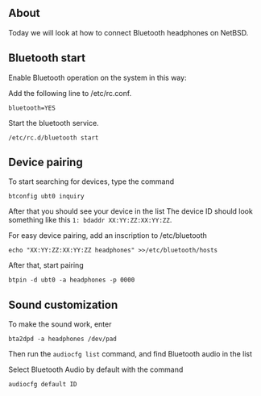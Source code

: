 ## About
Today we will look at how to connect Bluetooth headphones on NetBSD.

## Bluetooth start

Enable Bluetooth operation on the system in this way:

Add the following line to /etc/rc.conf.

`bluetooth=YES`

Start the bluetooth service.

`/etc/rc.d/bluetooth start`

## Device pairing

To start searching for devices, type the command

`btconfig ubt0 inquiry`

After that you should see your device in the list The device ID should look something like this
`1: bdaddr XX:YY:ZZ:XX:YY:ZZ`.

For easy device pairing, add an inscription to /etc/bluetooth

`echo "XX:YY:ZZ:XX:YY:ZZ headphones" >>/etc/bluetooth/hosts`

After that, start pairing

`btpin -d ubt0 -a headphones -p 0000`

## Sound customization

To make the sound work, enter

`bta2dpd -a headphones /dev/pad`

Then run the `audiocfg list` command, and find Bluetooth audio in the list

Select Bluetooth Audio by default with the command

`audiocfg default ID`
